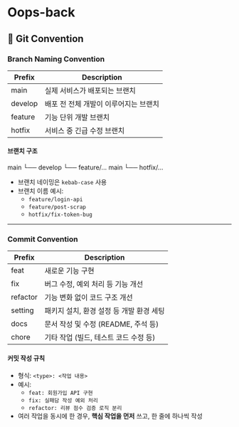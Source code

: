 # Oops-back
## 📠 Git Convention

### Branch Naming Convention

| Prefix  | Description                      |
|---------|----------------------------------|
| main    | 실제 서비스가 배포되는 브랜치         |
| develop | 배포 전 전체 개발이 이루어지는 브랜치   |
| feature | 기능 단위 개발 브랜치               |
| hotfix  | 서비스 중 긴급 수정 브랜치            |

#### 브랜치 구조

main
└── develop
└── feature/...
main
└── hotfix/...


- 브랜치 네이밍은 `kebab-case` 사용
- 브랜치 이름 예시:
  - `feature/login-api`
  - `feature/post-scrap`
  - `hotfix/fix-token-bug`

---

### Commit Convention

| Prefix   | Description                                     |
|----------|-------------------------------------------------|
| feat     | 새로운 기능 구현                                  |
| fix      | 버그 수정, 예외 처리 등 기능 개선                    |
| refactor | 기능 변화 없이 코드 구조 개선                        |
| setting  | 패키지 설치, 환경 설정 등 개발 환경 세팅               |
| docs     | 문서 작성 및 수정 (README, 주석 등)                |
| chore    | 기타 작업 (빌드, 테스트 코드 수정 등)               |

#### 커밋 작성 규칙

- 형식: `<type>: <작업 내용>`
- 예시:
  - `feat: 회원가입 API 구현`
  - `fix: 실패담 작성 예외 처리`
  - `refactor: 리뷰 점수 검증 로직 분리`
- 여러 작업을 동시에 한 경우, **핵심 작업을 먼저** 쓰고, 한 줄에 하나씩 작성
